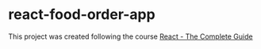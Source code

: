 # react-food-order-app
This project was created following the course [React - The Complete Guide](https://www.udemy.com/course/react-the-complete-guide-incl-redux/)
